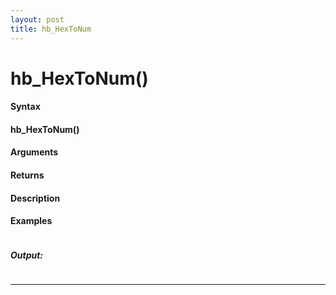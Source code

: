 ```yaml
---
layout: post
title: hb_HexToNum
---
```


# hb_HexToNum()


#### Syntax

#### hb_HexToNum()

#### Arguments

#### Returns

#### Description

#### Examples

```

```

##### Output:

```

```

---
